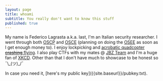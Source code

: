 ```yaml
---
layout: page
title: whoami
subtitle: You really don't want to know this stuff
published: true
---
```


My name is Federico Lagrasta a.k.a. last, I'm an Italian security researcher. I went through both [OSCP](https://www.offensive-security.com/information-security-certifications/oscp-offensive-security-certified-professional/) and [OSCE](https://www.offensive-security.com/information-security-certifications/osce-offensive-security-certified-expert/) (planning on doing the [OSEE](https://www.offensive-security.com/information-security-certifications/osee-offensive-security-exploitation-expert/) as soon as I get enough money to). I enjoy lockpicking and [acrobatic quadcopter ~~crashing~~ flying](https://www.youtube.com/watch?v=DpP_eaYOmxg). I also play CTFs with my mates @ [JBZ Team](https://jbz.team/about/) and I'm a huge fan of [XKCD](https://xkcd.com/1251/). Other than that I don't have much to showcase to be honest so ¯\\\_(ツ)\_/¯

<div data-iframe-width="150" data-iframe-height="270" data-share-badge-id="9bc5e91b-6096-457f-bc1b-8a9ec87416d9"></div>
  <script type="text/javascript">
    (function() {
      var s = document.createElement('script');
      s.type = 'text/javascript';
      s.async = true;
      s.src = '//cdn.youracclaim.com/assets/utilities/embed.js';
      var o = document.getElementsByTagName('script')[0];
      o.parentNode.insertBefore(s, o);
      })();
  </script>

<div data-iframe-width="150" data-iframe-height="270" data-share-badge-id="84059a2c-9ac4-48e7-9bf4-2726cfc3ab6b"></div>
  <script type="text/javascript">
    (function() {
      var s = document.createElement('script');
      s.type = 'text/javascript';
      s.async = true;
      s.src = '//cdn.youracclaim.com/assets/utilities/embed.js';
      var o = document.getElementsByTagName('script')[0];
      o.parentNode.insertBefore(s, o);
      })();
  </script>
In case you need it, [here's my public key]({{site.baseurl}}/pubkey.txt).
